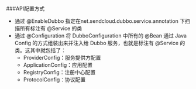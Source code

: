 ###API配置方式

* 通过 @EnableDubbo 指定在net.sendcloud.dubbo.service.annotation 下扫描所有标注有 @Service 的类
* 通过 @Configuration 将 DubboConfiguration 中所有的 @Bean 通过 Java Config 的方式组装出来并注入给 Dubbo 服务，也就是标注有 @Service 的类。这其中就包括了：
     - ProviderConfig：服务提供方配置
     - ApplicationConfig：应用配置
     - RegistryConfig：注册中心配置
     - ProtocolConfig：协议配置